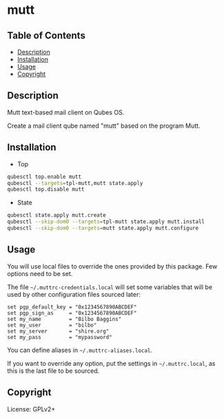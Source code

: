 # mutt

## Table of Contents

* [Description](#description)
* [Installation](#installation)
* [Usage](#usage)
* [Copyright](#copyright)

## Description

Mutt text-based mail client on Qubes OS.

Create a mail client qube named "mutt" based on the program Mutt.

## Installation

- Top
```sh
qubesctl top.enable mutt
qubesctl --targets=tpl-mutt,mutt state.apply
qubesctl top.disable mutt
```

- State
```sh
qubesctl state.apply mutt.create
qubesctl --skip-dom0 --targets=tpl-mutt state.apply mutt.install
qubesctl --skip-dom0 --targets=mutt state.apply mutt.configure
```

## Usage

You will use local files to override the ones provided by this package. Few
options need to be set.

The file `~/.muttrc-credentials.local` will set some variables that will be
used by other configuration files sourced later:
```muttrc
set pgp_default_key = "0x1234567890ABCDEF"
set pgp_sign_as     = "0x1234567890ABCDEF"
set my_name         = "Bilbo Baggins"
set my_user         = "bilbo"
set my_server       = "shire.org"
set my_pass         = "mypassword"
```

You can define aliases in `~/.muttrc-aliases.local`.

If you want to override any option, put the settings in `~/.muttrc.local`,
as this is the last file to be sourced.

## Copyright

License: GPLv2+

